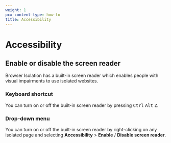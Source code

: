 ```yaml
---
weight: 1
pcx-content-type: how-to
title: Accessibility
---
```


# Accessibility

## Enable or disable the screen reader

Browser Isolation has a built-in screen reader which enables people with visual impairments to use isolated websites.

### Keyboard shortcut

You can turn on or off the built-in screen reader by pressing <kbd>Ctrl</kbd> <kbd>Alt</kbd> <kbd>Z</kbd>.

### Drop-down menu

You can turn on or off the built-in screen reader by right-clicking on any isolated page and selecting **Accessibility** > **Enable** / **Disable screen reader**.